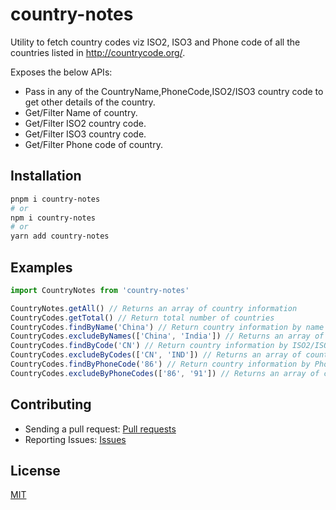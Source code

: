# country-notes

Utility to fetch country codes viz ISO2, ISO3 and Phone code of all the countries listed in http://countrycode.org/.

Exposes the below APIs:

- Pass in any of the CountryName,PhoneCode,ISO2/ISO3 country code to get other details of the country.
- Get/Filter Name of country.
- Get/Filter ISO2 country code.
- Get/Filter ISO3 country code.
- Get/Filter Phone code of country.

## Installation

```bash
pnpm i country-notes
# or
npm i country-notes
# or
yarn add country-notes
```

## Examples

```js
import CountryNotes from 'country-notes'

CountryNotes.getAll() // Returns an array of country information
CountryCodes.getTotal() // Return total number of countries
CountryCodes.findByName('China') // Return country information by name
CountryCodes.excludeByNames(['China', 'India']) // Returns an array of country information by excluding names
CountryCodes.findByCode('CN') // Return country information by ISO2/ISO3 Code
CountryCodes.excludeByCodes(['CN', 'IND']) // Returns an array of country information by excluding ISO2/ISO3 Codes
CountryCodes.findByPhoneCode('86') // Return country information by Phone Code
CountryCodes.excludeByPhoneCodes(['86', '91']) // Returns an array of country information by excluding Phone Codes
```

## Contributing

- Sending a pull request: [Pull requests](https://github.com/MagnumGoYB/country-notes/pulls)
- Reporting Issues: [Issues](https://github.com/MagnumGoYB/country-notes/issues/new)

## License

[MIT](https://github.com/MagnumGoYB/country-notes/blob/main/LICENSE)
